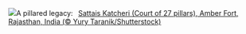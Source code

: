 ![](https://www.bing.com/th?id=OHR.JaipurFort_EN-GB1927902015_UHD.jpg&w=1000)A pillared legacy:&nbsp;&ensp;[Sattais Katcheri (Court of 27 pillars), Amber Fort, Rajasthan, India (© Yury Taranik/Shutterstock)](https://www.bing.com/th?id=OHR.JaipurFort_EN-GB1927902015_UHD.jpg)
<br><br/>
